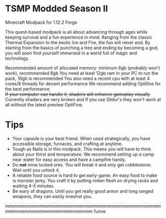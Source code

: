 # TSMP Modded Season II

Minecraft Modpack for 1.12.2 Forge  

This quest-based modpack is all about advancing through ages while keeping survival and a fun experience in mind. Ranging from the classic Thermal Expansion to the exotic Ice and Fire, the fun will never end. By starting from the basics of punching a tree and ending by becoming a god, you will soon find yourself immersed in a world full of magic and technology.  

Recommended amount of allocated memory: minimum 6gb (probably won't work), recommended 8gb
You need at least 12gb ram in your PC to run the pack, 16gb is recommended
You also need a recent cpu with at least 4 cores/8 threads for decent performance
We recommend adding Optifine for the best performance  
~~If your computer can handle it, shaders will enhance gameplay visually~~
Currently shaders are very broken and if you use Sildur's they won't work at all without the latest preview OptiFine.

# Tips
- Your capsule is your best friend. When used strategically, you have accessible storage, furnaces, and crafting at anytime.  
- Tough as Nails is in this modpack. This means you will have to think about your thirst and temperature. We recommend setting up a camp near water for easy access and have a    campfire handy.  
- Do __not__ mine locked ores. You will break it and only get cobblestone. Wait until you unlock it.  
- A reliable food source is hard to get early-game. An easy food to make is monster jerky. You craft it by putting rotten flesh on drying racks and waiting 4-5 minutes.  
- Be wary of dragons. Until you get really good armor and long ranged weapons, they can easily oneshot you.  


mmmmmmmmmmmmmmmmmmmmmmmmmmmmmmmmmmmmmmmmmmmmmmmmmmmmmmmmmmmmmmmm funne
